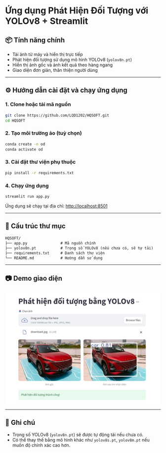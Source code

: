 # Ứng dụng Phát Hiện Đối Tượng với YOLOv8 + Streamlit

## 📦 Tính năng chính

- Tải ảnh từ máy và hiển thị trực tiếp
- Phát hiện đối tượng sử dụng mô hình YOLOv8 (`yolov8n.pt`)
- Hiển thị ảnh gốc và ảnh kết quả theo hàng ngang
- Giao diện đơn giản, thân thiện người dùng

---

## ⚙️ Hướng dẫn cài đặt và chạy ứng dụng

### 1. Clone hoặc tải mã nguồn

```bash
git clone https://github.com/LQD1202/HQSOFT.git
cd HQSOFT
````


### 2. Tạo môi trường ảo (tuỳ chọn)

```bash
conda create -n od
conda activate od
```

### 3. Cài đặt thư viện phụ thuộc

```bash
pip install -r requirements.txt
```

### 4. Chạy ứng dụng

```bash
streamlit run app.py
```

Ứng dụng sẽ chạy tại địa chỉ: [http://localhost:8501](http://localhost:8501)

---

## 📁 Cấu trúc thư mục

```
HQSOFT/
├── app.py               # Mã nguồn chính
├── yolov8n.pt           # Trọng số YOLOv8 (nếu chưa có, sẽ tự tải)
├── requirements.txt     # Danh sách thư viện
└── README.md            # Hướng dẫn sử dụng
```

---

## 📷 Demo giao diện

![demo](demo.png)

---

## 📌 Ghi chú

* Trọng số YOLOv8 (`yolov8n.pt`) sẽ được tự động tải nếu chưa có.
* Có thể thay thế bằng mô hình khác như `yolov8s.pt`, `yolov8m.pt` nếu muốn độ chính xác cao hơn.

